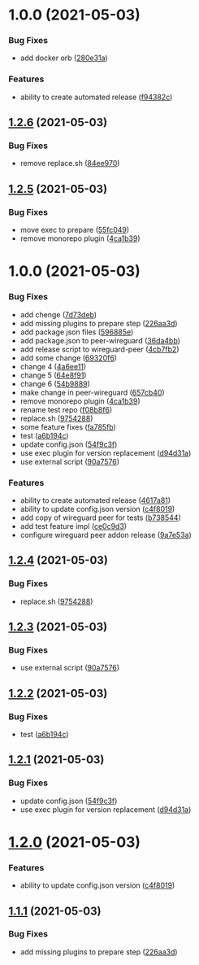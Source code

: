 # 1.0.0 (2021-05-03)


### Bug Fixes

* add docker orb ([280e31a](https://github.com/Home-Assistant-Solutions/home-assistant-addons/commit/280e31a22006a9ad9844d8c13ac7faf5a7478dca))


### Features

* ability to create automated release ([f94382c](https://github.com/Home-Assistant-Solutions/home-assistant-addons/commit/f94382c23b209909839c1e3353c90e976386a89d))

## [1.2.6](https://github.com/pascalMN/home-assistant-addons/compare/wireguard-peer-v1.2.5...wireguard-peer-v1.2.6) (2021-05-03)


### Bug Fixes

* remove replace.sh ([84ee970](https://github.com/pascalMN/home-assistant-addons/commit/84ee970717b7837232b684e2717a8bb986eec1a1))

## [1.2.5](https://github.com/pascalMN/home-assistant-addons/compare/wireguard-peer-v1.2.4...wireguard-peer-v1.2.5) (2021-05-03)


### Bug Fixes

* move exec to prepare ([55fc049](https://github.com/pascalMN/home-assistant-addons/commit/55fc04957ca147e1562cc5cd704f8073f0137dcd))
* remove monorepo plugin ([4ca1b39](https://github.com/pascalMN/home-assistant-addons/commit/4ca1b396ece304ad57754a5c15ce0bce584c3413))

# 1.0.0 (2021-05-03)


### Bug Fixes

* add chenge ([7d73deb](https://github.com/pascalMN/home-assistant-addons/commit/7d73deb2236b9a2072d86b7ad7b0040ecf30d374))
* add missing plugins to prepare step ([226aa3d](https://github.com/pascalMN/home-assistant-addons/commit/226aa3d33a59f0615a274a2dc6eaf80500bd0168))
* add package json files ([596885e](https://github.com/pascalMN/home-assistant-addons/commit/596885e252fd0d52479f5ca7a9b9b53c90ca45f7))
* add package.json to peer-wireguard ([36da4bb](https://github.com/pascalMN/home-assistant-addons/commit/36da4bbd65acb538399b5b4711921c572264cbdf))
* add release script to wireguard-peer ([4cb7fb2](https://github.com/pascalMN/home-assistant-addons/commit/4cb7fb24fb06f2a904583c7b3967e0edb64c7ca3))
* add some change ([69320f6](https://github.com/pascalMN/home-assistant-addons/commit/69320f6fb659fd1680334e8dcdd2b8782ac54e98))
* change 4 ([4a6ee11](https://github.com/pascalMN/home-assistant-addons/commit/4a6ee116f0b64c805319af2518754ac51a910171))
* change 5 ([64e8f91](https://github.com/pascalMN/home-assistant-addons/commit/64e8f91f3a07044d9e43096afa2399fb4877f4df))
* change 6 ([54b9889](https://github.com/pascalMN/home-assistant-addons/commit/54b9889a935029876aa1030c1e3cc883fdf03e89))
* make change in peer-wireguard ([657cb40](https://github.com/pascalMN/home-assistant-addons/commit/657cb40b57fea3f0f10b804314939597492f8cbc))
* remove monorepo plugin ([4ca1b39](https://github.com/pascalMN/home-assistant-addons/commit/4ca1b396ece304ad57754a5c15ce0bce584c3413))
* rename test repo ([f08b8f6](https://github.com/pascalMN/home-assistant-addons/commit/f08b8f63af18fee25a9b5e0059e0d8badc2e8e2f))
* replace.sh ([9754288](https://github.com/pascalMN/home-assistant-addons/commit/9754288ad718faccb08d0e60f399cdef1cd74cec))
* some feature fixes ([fa785fb](https://github.com/pascalMN/home-assistant-addons/commit/fa785fb68d2fcf23a9033572003f728efe76f4fd))
* test ([a6b194c](https://github.com/pascalMN/home-assistant-addons/commit/a6b194c7d81c53e5a1233fb8efcbcdd6793ac43a))
* update config.json ([54f9c3f](https://github.com/pascalMN/home-assistant-addons/commit/54f9c3fe54eaa81bc76f4ac0addf309e0dd095d1))
* use exec plugin for version replacement ([d94d31a](https://github.com/pascalMN/home-assistant-addons/commit/d94d31a10141dbf71e3ebb1dc250440ff075ecc1))
* use external script ([90a7576](https://github.com/pascalMN/home-assistant-addons/commit/90a7576656bdd2633f4be60980fb2b63dfd4d064))


### Features

* ability to create automated release ([4617a81](https://github.com/pascalMN/home-assistant-addons/commit/4617a81a23320f7c1835ecd0b0d38de8b096252e))
* ability to update config.json version ([c4f8019](https://github.com/pascalMN/home-assistant-addons/commit/c4f8019b54fe8bf2baf44c168e18177366f23c6d))
* add copy of wireguard peer for tests ([b738544](https://github.com/pascalMN/home-assistant-addons/commit/b738544a8929cb64bfde29dcdfa8e32222d66252))
* add test feature impl ([ce0c9d3](https://github.com/pascalMN/home-assistant-addons/commit/ce0c9d35fc1380c8bc02270bac8f340b6bae5bf7))
* configure wireguard peer addon release ([9a7e53a](https://github.com/pascalMN/home-assistant-addons/commit/9a7e53ae1c98e11884085addc26ad9516f2ad5bd))

## [1.2.4](https://github.com/pascalMN/home-assistant-addons/compare/wireguard-peer-v1.2.3...wireguard-peer-v1.2.4) (2021-05-03)


### Bug Fixes

* replace.sh ([9754288](https://github.com/pascalMN/home-assistant-addons/commit/9754288ad718faccb08d0e60f399cdef1cd74cec))

## [1.2.3](https://github.com/pascalMN/home-assistant-addons/compare/wireguard-peer-v1.2.2...wireguard-peer-v1.2.3) (2021-05-03)


### Bug Fixes

* use external script ([90a7576](https://github.com/pascalMN/home-assistant-addons/commit/90a7576656bdd2633f4be60980fb2b63dfd4d064))

## [1.2.2](https://github.com/pascalMN/home-assistant-addons/compare/wireguard-peer-v1.2.1...wireguard-peer-v1.2.2) (2021-05-03)


### Bug Fixes

* test ([a6b194c](https://github.com/pascalMN/home-assistant-addons/commit/a6b194c7d81c53e5a1233fb8efcbcdd6793ac43a))

## [1.2.1](https://github.com/pascalMN/home-assistant-addons/compare/wireguard-peer-v1.2.0...wireguard-peer-v1.2.1) (2021-05-03)


### Bug Fixes

* update config.json ([54f9c3f](https://github.com/pascalMN/home-assistant-addons/commit/54f9c3fe54eaa81bc76f4ac0addf309e0dd095d1))
* use exec plugin for version replacement ([d94d31a](https://github.com/pascalMN/home-assistant-addons/commit/d94d31a10141dbf71e3ebb1dc250440ff075ecc1))

# [1.2.0](https://github.com/pascalMN/home-assistant-addons/compare/wireguard-peer-v1.1.1...wireguard-peer-v1.2.0) (2021-05-03)


### Features

* ability to update config.json version ([c4f8019](https://github.com/pascalMN/home-assistant-addons/commit/c4f8019b54fe8bf2baf44c168e18177366f23c6d))

## [1.1.1](https://github.com/pascalMN/home-assistant-addons/compare/wireguard-peer-v1.1.0...wireguard-peer-v1.1.1) (2021-05-03)


### Bug Fixes

* add missing plugins to prepare step ([226aa3d](https://github.com/pascalMN/home-assistant-addons/commit/226aa3d33a59f0615a274a2dc6eaf80500bd0168))
